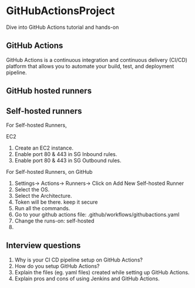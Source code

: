 # GitHubActionsProject
Dive into GitHub Actions tutorial and hands-on

## GitHub Actions

GitHub Actions is a continuous integration and continuous delivery (CI/CD) platform that allows you to automate your build, test, and deployment pipeline.

## GitHub hosted runners


## Self-hosted runners
For Self-hosted Runners,

EC2
1. Create an EC2 instance.
2. Enable port 80 & 443 in SG Inbound rules.
3. Enable port 80 & 443 in SG Outbound rules.

For Self-hosted Runners, on GitHub

1. Settings-> Actions-> Runners-> Click on Add New Self-hosted Runner
2. Select the OS. 
3. Select the Architecture.
4. Token will be there. keep it secure
5. Run all the commands.
6. Go to your github actions file: .github/workflows/githubactions.yaml
7. Change the runs-on: self-hosted
8. 

## Interview questions

1. Why is your CI CD pipeline setup on GitHub Actions?
2. How do you setup GitHub Actions?
3. Explain the files (eg. yaml files) created while setting up GitHub Actions.
4. Explain pros and cons of using Jenkins and GitHub Actions.

